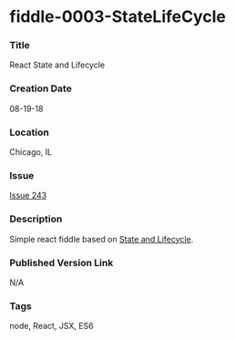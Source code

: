 fiddle-0003-StateLifeCycle
======


### Title

React State and Lifecycle



### Creation Date

08-19-18


### Location

Chicago, IL


### Issue

[Issue 243](https://github.com/bradyhouse/house/issues/243)


### Description

Simple react fiddle based on [State and Lifecycle](https://reactjs.org/docs/state-and-lifecycle.html).


### Published Version Link

N/A


### Tags

node, React, JSX, ES6
